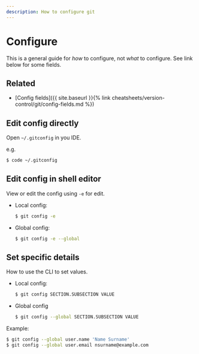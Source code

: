 ```yaml
---
description: How to configure git
---
```

# Configure

This is a general guide for _how_ to configure, not _what_ to configure. See link below for some fields.


## Related

- [Config fields]({{ site.baseurl }}{% link cheatsheets/version-control/git/config-fields.md %})


## Edit config directly

Open `~/.gitconfig` in you IDE.

e.g.

```sh
$ code ~/.gitconfig
```


## Edit config in shell editor

View or edit the config using `-e` for edit.

- Local config:
    ```sh
    $ git config -e
    ```
- Global config:
    ```sh
    $ git config -e --global
    ```


## Set specific details

How to use the CLI to set values.

- Local config:
    ```sh
    $ git config SECTION.SUBSECTION VALUE
    ```
- Global config
    ```sh
    $ git config --global SECTION.SUBSECTION VALUE
    ```

Example:

```sh
$ git config --global user.name 'Name Surname'
$ git config --global user.email nsurname@example.com
```
